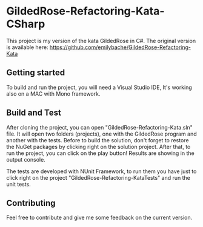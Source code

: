 # GildedRose-Refactoring-Kata-CSharp
This project is my version of the kata GildedRose in C#. The original version is available here: 
https://github.com/emilybache/GildedRose-Refactoring-Kata

## Getting started
To build and run the project, you will need a Visual Studio IDE, It's working also on a MAC with Mono framework.

## Build and Test
After cloning the project, you can open "GildedRose-Refactoring-Kata.sln" file. It will open two folders (projects), one with the GildedRose program and another with the tests.
Before to build the solution, don't forget to restore the NuGet packages by clicking right on the solution project. After that, to run the project, you can click on the play button! Results are showing in the output console.

The tests are developed with NUnit Framework, to run them you have just to click right on the project "GildedRose-Refactoring-KataTests" and run the unit tests.

## Contributing
Feel free to contribute and give me some feedback on the current version.
